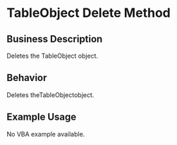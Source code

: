 # TableObject Delete Method

## Business Description
Deletes the TableObject object.

## Behavior
Deletes theTableObjectobject.

## Example Usage
No VBA example available.
